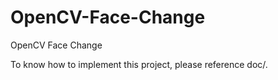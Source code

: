 # OpenCV-Face-Change
OpenCV Face Change 

To know how to implement this project, please reference doc/.
